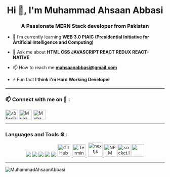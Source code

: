 <h1 align="center">Hi 👋, I'm Muhammad Ahsaan Abbasi</h1>
<h3 align="center">A Passionate MERN Stack developer from Pakistan</h3>

- 🌱 I’m currently learning **WEB 3.0 PIAIC (Presidential Initiative for Artificial Intelligence and Computing)**

- 💬 Ask me about **HTML CSS JAVASCRIPT REACT REDUX REACT-NATIVE**

- 📫 How to reach me **mahsaanabbasi@gmail.com**

- ⚡ Fun fact **I think i'm Hard Working Developer**

<hr>
<h3 align="left">📫 Connect with me on 🔗 :</h3>
<p align="left">
<a href="https://www.instagram.com/m_ahsaan_abbasi/" target="blank"><img align="center" src="https://raw.githubusercontent.com/rahuldkjain/github-profile-readme-generator/master/src/images/icons/Social/instagram.svg" alt="ʌɓɓʌşïşähãɓ" height="30" width="40" /></a>
<a href="https://twitter.com/Muhamma99141099" target="blank"><img align="center" src="https://raw.githubusercontent.com/rahuldkjain/github-profile-readme-generator/master/src/images/icons/Social/twitter.svg" altt alt="Muhamma99141099" height="30" width="40" /></a>
<a href="https://www.linkedin.com/in/muhammad-ahsaan-abbasi-995630263/" target="blank"><img align="center" src="https://raw.githubusercontent.com/rahuldkjain/github-profile-readme-generator/master/src/images/icons/Social/linked-in-alt.svg" alt="Muhammad Ahsaan Abbasi" height="30" width="40" /></a>
</p>

<hr>
<h3 align="left">Languages and Tools ⚙️ : </h3>

<p align='center'>
	<img src="https://skillicons.dev/icons?i=git,github,vscode,linux,cpp" />
	<img src="https://skillicons.dev/icons?i=js,css,nextjs,tailwind,postgres" />
	<img src="https://skillicons.dev/icons?i=react,express,mongodb,nodejs,ts" />
	<img src="https://skillicons.dev/icons?i=postman,vercel,prisma,planetscale,graphql" />
	<img src="https://skillicons.dev/icons?i=supabase,redux,md,materialui,firebase" />
	<a href="#">
		<img alt="GitHub" title="GitHub" width="40" height="40" src="./imgs/github.png" style="padding-right:5px;" />
	</a>
	<a href="https://ubuntu.com/tutorials/command-line-for-beginners#1-overview" style="padding-right:5px;">
		<img alt="Terminal" title="Command Line" width="40" height="40" src="./imgs/terminal.png" />
	</a>
	<a href="https://nextjs.org/" target="_blank" rel="noreferrer" title="NextJS in PIAIC">
		<img src="./imgs/nextjs.png" alt="nextjs" width="45" height="45" />
	</a>
	<a href="https://www.npmjs.com/" target="_blank" rel="noreferrer" title="NPM" style="text-decoration: none;">
		<img src="./imgs/icons8-npm-48.png" alt="NPM" width="40" height="40" />
	</a>
	<a href="https://socket.io/" target="_blank" rel="noreferrer"
		title="Socket.IO for Real Time Updating low-latency communication" style="text-decoration: none;">
		<img src="https://socket.io/images/logo.svg" alt="socket.IO" width="40" height="40" />
	</a>
	<a href="https://formik.org/" target="_blank" title="Build Form in REACT" style="text-decoration: none;">
		<img src="./imgs/formik.png" width="40px" />
	</a>
</p>

<hr>

<p><img align="left" src="https://github-readme-stats.vercel.app/api/top-langs?username=MuhammadAhsaanAbbasi&show_icons=true&locale=en&layout=compact" alt="MuhammadAhsaanAbbasi" /></p>
